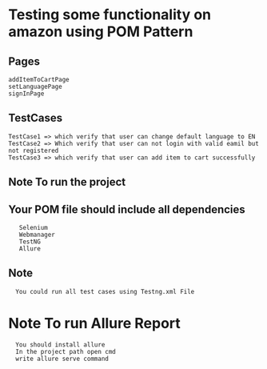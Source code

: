 # Testing some functionality on amazon using POM Pattern

## Pages 
    addItemToCartPage  
    setLanguagePage 
    signInPage
## TestCases
    TestCase1 => which verify that user can change default language to EN
    TestCase2 => Which verify that user can not login with valid eamil but not registered
    TestCase3 => which verify that user can add item to cart successfully 
## Note To run the project 
  ## Your POM file should include all dependencies 
       Selenium
       Webmanager 
       TestNG
       Allure
   ## Note 
      You could run all test cases using Testng.xml File
# Note To run Allure Report
      You should install allure
      In the project path open cmd
      write allure serve command
   